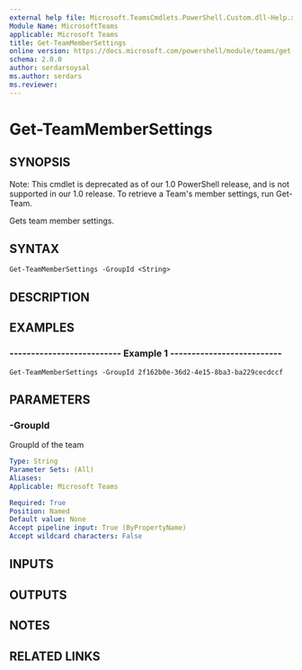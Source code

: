 ```yaml
---
external help file: Microsoft.TeamsCmdlets.PowerShell.Custom.dll-Help.xml
Module Name: MicrosoftTeams
applicable: Microsoft Teams
title: Get-TeamMemberSettings
online version: https://docs.microsoft.com/powershell/module/teams/get-teammembersettings
schema: 2.0.0
author: serdarsoysal
ms.author: serdars
ms.reviewer:
---
```


# Get-TeamMemberSettings

## SYNOPSIS
Note: This cmdlet is deprecated as of our 1.0 PowerShell release, and is not supported in our 1.0 release.  To retrieve a Team's member settings, run Get-Team.

Gets team member settings.

## SYNTAX

```
Get-TeamMemberSettings -GroupId <String>
```

## DESCRIPTION

## EXAMPLES

### --------------------------  Example 1  --------------------------
```
Get-TeamMemberSettings -GroupId 2f162b0e-36d2-4e15-8ba3-ba229cecdccf
```

## PARAMETERS

### -GroupId
GroupId of the team

```yaml
Type: String
Parameter Sets: (All)
Aliases:
Applicable: Microsoft Teams

Required: True
Position: Named
Default value: None
Accept pipeline input: True (ByPropertyName)
Accept wildcard characters: False
```

## INPUTS

## OUTPUTS

## NOTES

## RELATED LINKS

